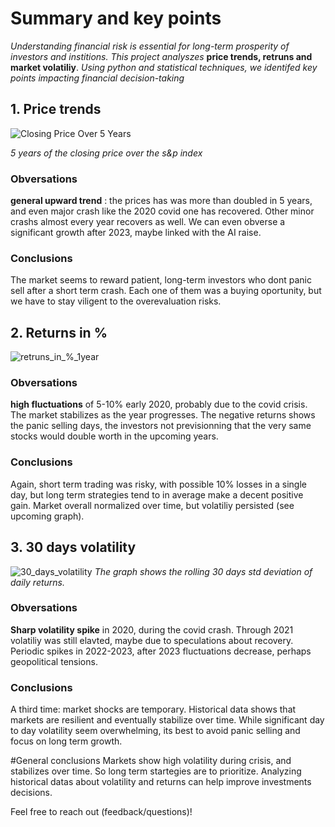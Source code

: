 # Summary and key points
*Understanding financial risk is essential for long-term prosperity of investors and institions. This project analyszes* **price trends, retruns and market volatiliy**. *Using python and statistical techniques, we identifed key points impacting financial decision-taking*



## 1. Price trends
![Closing Price Over 5 Years](https://raw.githubusercontent.com/rhettoria/-market-risk-analytics-/main/graphs/close_price_5years.png)

*5 years of the closing price over the s&p index*
### Obversations
**general upward trend** : the prices has was more than doubled in 5 years, and even major crash like the 2020 covid one has recovered. Other minor crashs almost every year recovers as well. We can even obverse a significant growth after 2023, maybe linked with the AI raise. 

### Conclusions 
The market seems to reward patient, long-term investors who dont panic sell after a short term crash. Each one of them was a buying oportunity, but we have to stay viligent to the overevaluation risks. 

## 2. Returns in %
![retruns_in_%_1year](https://github.com/user-attachments/assets/e1301ebf-19d8-4ced-af43-06a474bb36e3)

### Obversations
**high fluctuations** of 5-10% early 2020, probably due to the covid crisis. The market stabilizes as the year progresses. The negative returns shows the panic selling days, the investors not previsionning that the very same stocks would double worth in the upcoming years. 

### Conclusions 
Again, short term trading was risky, with possible 10% losses in a single day, but long term strategies tend to in average make a decent positive gain. Market overall normalized over time, but volatiliy persisted (see upcoming graph).


## 3. 30 days volatility

![30_days_volatility](https://github.com/user-attachments/assets/0dfec711-6888-4a6e-aeff-33dbcf909dd8)
*The graph shows the rolling 30 days std deviation of daily returns.*

### Obversations
**Sharp volatility spike** in 2020, during the covid crash. Through 2021 volatiliy was still elavted, maybe due to speculations about recovery. Periodic spikes in 2022-2023, after 2023 fluctuations decrease, perhaps geopolitical tensions. 


### Conclusions 
A third time: market shocks are temporary. Historical data shows that markets are resilient and eventually stabilize over time. While significant day to day volatility seem overwhelming, its best to avoid panic selling and focus on long term growth.

#General conclusions
Markets show high volatility during crisis, and stabilizes over time. So long term startegies are to prioritize. Analyzing historical datas about volatility and returns can help improve investments decisions.

Feel free to reach out (feedback/questions)!

